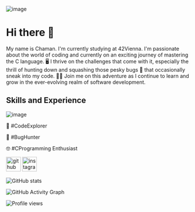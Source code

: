 ![image](https://github.com/Simpli-Code/simpli-code/assets/74283859/d6f66f17-1bbc-4937-a508-bd5b46fcc0c3)


# Hi there 👋

My name is Chaman. I'm currently studying at 42Vienna. I'm passionate about the world of coding and currently on an exciting journey of mastering the C language. 🖥️ I thrive on the challenges that come with it, especially the thrill of hunting down and squashing those pesky bugs 🐞 that occasionally sneak into my code. 🕵️‍♂️ Join me on this adventure as I continue to learn and grow in the ever-evolving realm of software development. 

## Skills and Experience

![image](https://github.com/Simpli-Code/simpli-code/assets/74283859/e3e1e97b-d7af-4e87-aeef-4fcdbb6ac5c0)


🚀   #CodeExplorer

🐞   #BugHunter

🤓   #CProgramming Enthusiast

[<img src='https://cdn.jsdelivr.net/npm/simple-icons@3.0.1/icons/github.svg' alt='github' height='40'>](https://github.com/Simpli-Code)   [<img src='https://cdn.jsdelivr.net/npm/simple-icons@3.0.1/icons/instagram.svg' alt='instagram' height='40'>](https://www.instagram.com/simpli__me/)  

![GitHub stats](https://github-readme-stats.vercel.app/api?username=Simpli-Code&show_icons=true)  

![GitHub Activity Graph](https://activity-graph.herokuapp.com/graph?username=Simpli-Code)  

![Profile views](https://gpvc.arturio.dev/Simpli-Code)  
